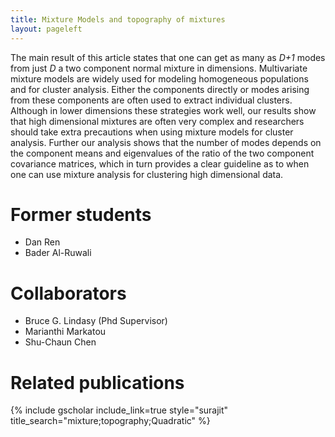 ```yaml
---
title: Mixture Models and topography of mixtures
layout: pageleft
---
```



The main result of this article states that one can get as many as *D+1* modes from just *D* a two component normal mixture in dimensions. Multivariate mixture models are widely used for modeling homogeneous populations and for cluster analysis. Either the components directly or modes arising from these components are often used to extract individual clusters. Although in lower dimensions these strategies work well, our results show that high dimensional mixtures are often very complex and researchers should take extra precautions when using mixture models for cluster analysis. Further our analysis shows that the number of modes depends on the component means and eigenvalues of the ratio of the two component covariance matrices, which in turn provides a clear guideline as to when one can use mixture analysis for clustering high dimensional data.
# Former students 
* Dan Ren
* Bader Al-Ruwali


# Collaborators
* Bruce G. Lindasy (Phd Supervisor) 
* Marianthi Markatou
* Shu-Chaun Chen






# Related publications
{% include gscholar include_link=true style="surajit" title_search="mixture;topography;Quadratic" %}

